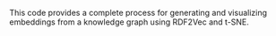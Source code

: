 This code provides a complete process for generating and visualizing embeddings from a knowledge graph using RDF2Vec and t-SNE.
